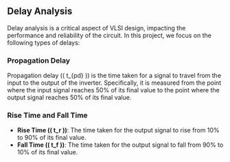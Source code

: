 ## Delay Analysis

Delay analysis is a critical aspect of VLSI design, impacting the performance and reliability of the circuit. In this project, we focus on the following types of delays:

### Propagation Delay

Propagation delay (\( t_{pd} \)) is the time taken for a signal to travel from the input to the output of the inverter. Specifically, it is measured from the point where the input signal reaches 50% of its final value to the point where the output signal reaches 50% of its final value.

### Rise Time and Fall Time

- **Rise Time (\( t_r \))**: The time taken for the output signal to rise from 10% to 90% of its final value.
- **Fall Time (\( t_f \))**: The time taken for the output signal to fall from 90% to 10% of its final value.
